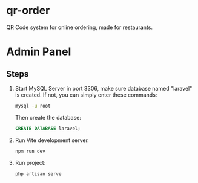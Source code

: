 # qr-order
QR Code system for online ordering, made for restaurants.

# Admin Panel

## Steps

1. Start MySQL Server in port 3306, make sure database named "laravel" is created. If not, you can simply enter these commands:

    ```bash
    mysql -u root
    ```
    Then create the database:
    ```sql
    CREATE DATABASE laravel;
    ```
2. Run Vite development server.

    ```bash
    npm run dev
    ```
3. Run project:

    ```bash
    php artisan serve
    ```